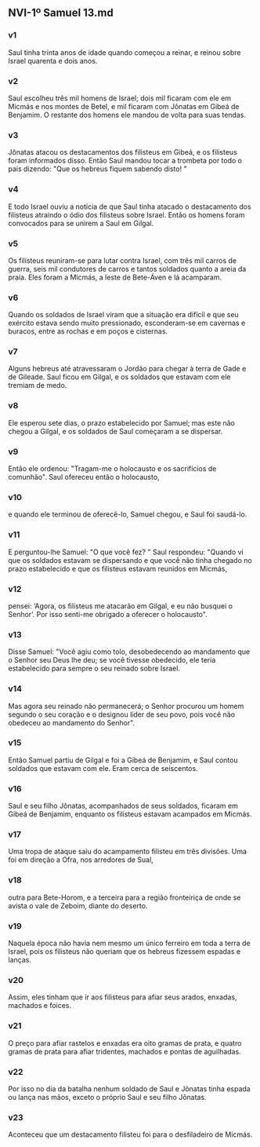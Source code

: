 ## NVI-1º Samuel 13.md
### v1
 Saul tinha trinta anos de idade quando começou a reinar, e reinou sobre Israel quarenta e dois anos.
### v2
 Saul escolheu três mil homens de Israel; dois mil ficaram com ele em Micmás e nos montes de Betel, e mil ficaram com Jônatas em Gibeá de Benjamim. O restante dos homens ele mandou de volta para suas tendas.
### v3
 Jônatas atacou os destacamentos dos filisteus em Gibeá, e os filisteus foram informados disso. Então Saul mandou tocar a trombeta por todo o país dizendo: "Que os hebreus fiquem sabendo disto! "
### v4
 E todo Israel ouviu a notícia de que Saul tinha atacado o destacamento dos filisteus atraindo o ódio dos filisteus sobre Israel. Então os homens foram convocados para se unirem a Saul em Gilgal.
### v5
 Os filisteus reuniram-se para lutar contra Israel, com três mil carros de guerra, seis mil condutores de carros e tantos soldados quanto a areia da praia. Eles foram a Micmás, a leste de Bete-Áven e lá acamparam.
### v6
 Quando os soldados de Israel viram que a situação era difícil e que seu exército estava sendo muito pressionado, esconderam-se em cavernas e buracos, entre as rochas e em poços e cisternas.
### v7
 Alguns hebreus até atravessaram o Jordão para chegar à terra de Gade e de Gileade. Saul ficou em Gilgal, e os soldados que estavam com ele tremiam de medo.
### v8
 Ele esperou sete dias, o prazo estabelecido por Samuel; mas este não chegou a Gilgal, e os soldados de Saul começaram a se dispersar.
### v9
 Então ele ordenou: "Tragam-me o holocausto e os sacrifícios de comunhão". Saul ofereceu então o holocausto,
### v10
 e quando ele terminou de oferecê-lo, Samuel chegou, e Saul foi saudá-lo.
### v11
 E perguntou-lhe Samuel: "O que você fez? " Saul respondeu: "Quando vi que os soldados estavam se dispersando e que você não tinha chegado no prazo estabelecido e que os filisteus estavam reunidos em Micmás,
### v12
 pensei: ‘Agora, os filisteus me atacarão em Gilgal, e eu não busquei o Senhor’. Por isso senti-me obrigado a oferecer o holocausto".
### v13
 Disse Samuel: "Você agiu como tolo, desobedecendo ao mandamento que o Senhor seu Deus lhe deu; se você tivesse obedecido, ele teria estabelecido para sempre o seu reinado sobre Israel.
### v14
 Mas agora seu reinado não permanecerá; o Senhor procurou um homem segundo o seu coração e o designou líder de seu povo, pois você não obedeceu ao mandamento do Senhor".
### v15
 Então Samuel partiu de Gilgal e foi a Gibeá de Benjamim, e Saul contou soldados que estavam com ele. Eram cerca de seiscentos.
### v16
 Saul e seu filho Jônatas, acompanhados de seus soldados, ficaram em Gibeá de Benjamim, enquanto os filisteus estavam acampados em Micmás.
### v17
 Uma tropa de ataque saiu do acampamento filisteu em três divisões. Uma foi em direção a Ofra, nos arredores de Sual,
### v18
 outra para Bete-Horom, e a terceira para a região fronteiriça de onde se avista o vale de Zeboim, diante do deserto.
### v19
 Naquela época não havia nem mesmo um único ferreiro em toda a terra de Israel, pois os filisteus não queriam que os hebreus fizessem espadas e lanças.
### v20
 Assim, eles tinham que ir aos filisteus para afiar seus arados, enxadas, machados e foices.
### v21
 O preço para afiar rastelos e enxadas era oito gramas de prata, e quatro gramas de prata para afiar tridentes, machados e pontas de aguilhadas.
### v22
 Por isso no dia da batalha nenhum soldado de Saul e Jônatas tinha espada ou lança nas mãos, exceto o próprio Saul e seu filho Jônatas.
### v23
 Aconteceu que um destacamento filisteu foi para o desfiladeiro de Micmás.
